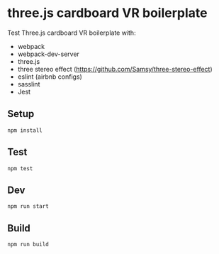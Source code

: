 # three.js cardboard VR boilerplate
Test
Three.js cardboard VR boilerplate with:

* webpack
* webpack-dev-server
* three.js
* three stereo effect (https://github.com/Samsy/three-stereo-effect)
* eslint (airbnb configs)
* sasslint
* Jest

## Setup
`npm install`

## Test
`npm test`

## Dev
`npm run start`

## Build
`npm run build`
